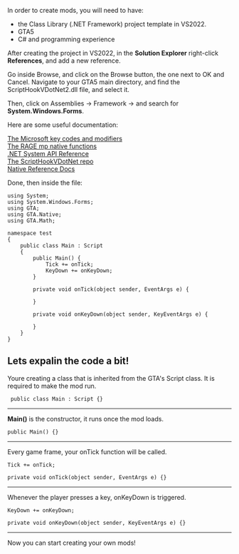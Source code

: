 In order to create mods, you will need to have:  
* the Class Library (.NET Framework) project template in VS2022.
* GTA5   
* C# and programming experience 

After creating the project in VS2022, in the **Solution Explorer** right-click **References**, and add a new reference.  

Go inside Browse, and click on the Browse button, the one next to OK and Cancel. Navigate to your GTA5 main directory, and find the ScriptHookVDotNet2.dll file, and select it.  

Then, click on Assemblies -> Framework -> and search for **System.Windows.Forms**.    

Here are some useful documentation:  

[The Microsoft key codes and modifiers](https://learn.microsoft.com/en-us/dotnet/api/system.windows.forms.keys?view=netframework-4.8)  
[The RAGE mp native functions](https://cdn.rage.mp/public/natives/)  
[.NET System API Reference](https://learn.microsoft.com/en-us/dotnet/api/system?view=net-9.0)  
[The ScriptHookVDotNet repo](https://github.com/scripthookvdotnet/scripthookvdotnet)    
[Native Reference Docs](https://docs.fivem.net/natives/#_0x132F52BBA570FE92)    

Done, then inside the file:  

```
using System;
using System.Windows.Forms;
using GTA;
using GTA.Native;
using GTA.Math;

namespace test
{
    public class Main : Script
    {
        public Main() {
            Tick += onTick;
            KeyDown += onKeyDown;
        }

        private void onTick(object sender, EventArgs e) {

        }

        private void onKeyDown(object sender, KeyEventArgs e) {

        }
    }
}

```

Lets expalin the code a bit!
----

Youre creating a class that is inherited from the GTA's Script class. It is required to make the mod run.  
```
 public class Main : Script {}
```  
----
**Main()** is the constructor, it runs once the mod loads.
```
public Main() {}
```
----

Every game frame, your onTick function will be called.
```
Tick += onTick;
```
```
private void onTick(object sender, EventArgs e) {}
```
----

Whenever the player presses a key, onKeyDown is triggered.
```
KeyDown += onKeyDown;
```
```
private void onKeyDown(object sender, KeyEventArgs e) {}
```
-----

Now you can start creating your own mods!
